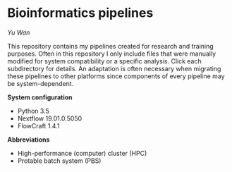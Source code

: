 # Bioinformatics pipelines

*Yu Wan*



This repository contains my pipelines created for research and training purposes. Often in this repository I only include files that were manually modified for system compatibility or a specific analysis. Click each subdirectory for details. An adaptation is often necessary when migrating these pipelines to other platforms since components of every pipeline may be system-dependent.



**System configuration**

- Python 3.5
- Nextflow 19.01.0.5050
- FlowCraft 1.4.1



**Abbreviations**

- High-performance (computer) cluster (HPC)
- Protable batch system (PBS)

